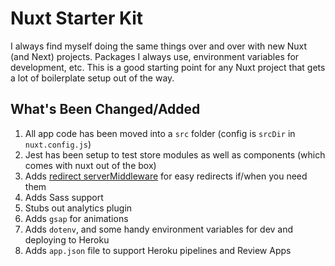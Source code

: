 # Nuxt Starter Kit

I always find myself doing the same things over and over with new Nuxt (and Next) projects. Packages I always use, environment variables for development, etc. This is a good starting point for any Nuxt project that gets a lot of boilerplate setup out of the way.

## What's Been Changed/Added
1. All app code has been moved into a `src` folder (config is `srcDir` in `nuxt.config.js`)
2. Jest has been setup to test store modules as well as components (which comes with nuxt out of the box)
3. Adds [redirect serverMiddleware](https://github.com/rocketinsights/nuxt-starter-kit/blob/master/src/serverMiddleware/redirects.js) for easy redirects if/when you need them
4. Adds Sass support
5. Stubs out analytics plugin
6. Adds `gsap` for animations
7. Adds `dotenv`, and some handy environment variables for dev and deploying to Heroku
8. Adds `app.json` file to support Heroku pipelines and Review Apps
